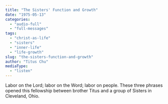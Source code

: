```yaml
---
title: "The Sisters' Function and Growth"
date: "1975-05-13"
categories: 
  - "audio-full"
  - "full-messages"
tags: 
  - "christ-as-life"
  - "sisters"
  - "inner-life"
  - "life-growth"
slug: "the-sisters-function-and-growth"
author: "Titus Chu"
mediaType: 
  - "listen"
---
```


Labor on the Lord; labor on the Word; labor on people. These three phrases opened this fellowship between brother Titus and a group of Sisters in Cleveland, Ohio.
